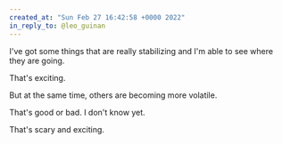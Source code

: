 ```yaml
---
created_at: "Sun Feb 27 16:42:58 +0000 2022"
in_reply_to: @leo_guinan
---
```


I've got some things that are really stabilizing and I'm able to see where they are going.

That's exciting.

But at the same time, others are becoming more volatile.

That's good or bad. I don't know yet.

That's scary and exciting.